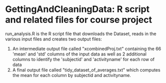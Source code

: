 GettingAndCleaningData: R script and related files for course project
======================================================================

run_analysis.R is the R script file that downloads the Dataset, reads in the various input files and creates two output files:

1. An intermediate output file called "xcombinedProj.txt" containing the 66 'mean' and 'std' columns of the input data as well as 2 additional columns to identify the 'subjectid' and 'activityname' for each row of data
2. A final output file called "tidy_dataset_of_averages.txt" which  computes the mean for each column by subjectid and activityname.


